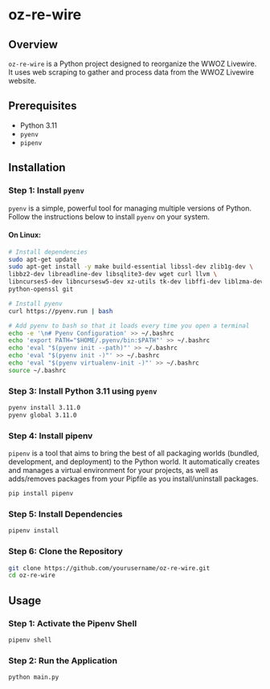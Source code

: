 # oz-re-wire

## Overview
`oz-re-wire` is a Python project designed to reorganize the WWOZ Livewire. It uses web scraping to gather and process data from the WWOZ Livewire website.

## Prerequisites
- Python 3.11
- `pyenv`
- `pipenv`

## Installation

### Step 1: Install `pyenv`
`pyenv` is a simple, powerful tool for managing multiple versions of Python. Follow the instructions below to install `pyenv` on your system.

#### On Linux:
```sh
# Install dependencies
sudo apt-get update
sudo apt-get install -y make build-essential libssl-dev zlib1g-dev \
libbz2-dev libreadline-dev libsqlite3-dev wget curl llvm \
libncurses5-dev libncursesw5-dev xz-utils tk-dev libffi-dev liblzma-dev \
python-openssl git

# Install pyenv
curl https://pyenv.run | bash

# Add pyenv to bash so that it loads every time you open a terminal
echo -e '\n# Pyenv Configuration' >> ~/.bashrc
echo 'export PATH="$HOME/.pyenv/bin:$PATH"' >> ~/.bashrc
echo 'eval "$(pyenv init --path)"' >> ~/.bashrc
echo 'eval "$(pyenv init -)"' >> ~/.bashrc
echo 'eval "$(pyenv virtualenv-init -)"' >> ~/.bashrc
source ~/.bashrc
```


### Step 3: Install Python 3.11 using `pyenv`
```sh
pyenv install 3.11.0
pyenv global 3.11.0
```

### Step 4: Install pipenv
`pipenv` is a tool that aims to bring the best of all packaging worlds (bundled, development, and deployment) to the Python world. It automatically creates and manages a virtual environment for your projects, as well as adds/removes packages from your Pipfile as you install/uninstall packages.

```sh
pip install pipenv
```

### Step 5: Install Dependencies
```sh
pipenv install
```
### Step 6: Clone the Repository
```sh
git clone https://github.com/yourusername/oz-re-wire.git
cd oz-re-wire
```
## Usage

### Step 1: Activate the Pipenv Shell
```sh
pipenv shell
```

### Step 2: Run the Application
```sh
python main.py
```
